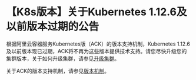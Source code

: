 # 【K8s版本】关于Kubernetes 1.12.6及以前版本过期的公告

根据阿里云容器服务Kubernetes版（ACK）的版本支持机制，Kubernetes 1.12.6及以前版本现已过期，ACK将不再为这些版本提供技术支持。请您尽快升级您的集群版本，关于如何升级集群，请参见[升级集群](/intl.zh-CN/Kubernetes集群用户指南/集群/升级集群/升级集群.md)。

关于ACK的版本支持机制，请参见[版本机制](/intl.zh-CN/产品简介/版本机制.md)。

